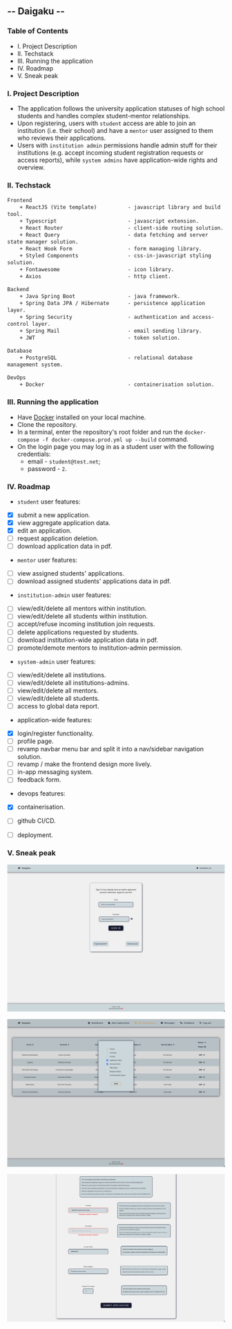 ## -- Daigaku --

### Table of Contents
+ I. Project Description
+ II. Techstack
+ III. Running the application
+ IV. Roadmap
+ V. Sneak peak


### I. Project Description
+ The application follows the university application statuses of high school students and handles complex student-mentor relationships.
+ Upon registering, users with ``student`` access are able to join an institution (i.e. their school) and have a ``mentor`` user assigned to them who reviews their applications.
+ Users with ``institution admin`` permissions handle admin stuff for their institutions (e.g. accept incoming student registration requests or access reports), while ``system admins`` have application-wide rights and overview.


### II. Techstack
```
Frontend
    + ReactJS (Vite template)          - javascript library and build tool.
    + Typescript                       - javascript extension.
    + React Router                     - client-side routing solution.
    + React Query                      - data fetching and server state manager solution.
    + React Hook Form                  - form managing library.
    + Styled Components                - css-in-javascript styling solution.
    + Fontawesome                      - icon library.
    + Axios                            - http client.
```

```
Backend
    + Java Spring Boot                 - java framework.
    + Spring Data JPA / Hibernate      - persistence application layer.
    + Spring Security                  - authentication and access-control layer.
    + Spring Mail                      - email sending library.
    + JWT                              - token solution.
```

```
Database
    + PostgreSQL                       - relational database management system.
```

```
DevOps
    + Docker                           - containerisation solution.
```


### III. Running the application
+ Have [Docker](https://docs.docker.com/get-docker/) installed on your local machine.
+ Clone the repository.
+ In a terminal, enter the repository's root folder and run the ``docker-compose -f docker-compose.prod.yml up --build`` command.
+ On the login page you may log in as a student user with the following credentials:
    + email - ``student@test.net``;
    + password - ``2``.


### IV. Roadmap
+ ``student`` user features:
- [x] submit a new application.
- [x] view aggregate application data.
- [x] edit an application.
- [ ] request application deletion.
- [ ] download application data in pdf.

+ ``mentor`` user features:
- [ ] view assigned students' applications.
- [ ] download assigned students' applications data in pdf.

+ ``institution-admin`` user features:
- [ ] view/edit/delete all mentors within institution.
- [ ] view/edit/delete all students within institution.
- [ ] accept/refuse incoming institution join requests.
- [ ] delete applications requested by students.
- [ ] download institution-wide application data in pdf.
- [ ] promote/demote mentors to institution-admin permission.

+ ``system-admin`` user features:
- [ ] view/edit/delete all institutions.
- [ ] view/edit/delete all institutions-admins.
- [ ] view/edit/delete all mentors.
- [ ] view/edit/delete all students.
- [ ] access to global data report.

+ application-wide features:
- [x] login/register functionality.
- [ ] profile page.
- [ ] revamp navbar menu bar and split it into a nav/sidebar navigation solution.
- [ ] revamp / make the frontend design more lively.
- [ ] in-app messaging system.
- [ ] feedback form.

+ devops features:
- [x] containerisation.
- [ ] github CI/CD.
- [ ] deployment.


### V. Sneak peak
![login_page](./repo-assets/login_page.png)

![applications_table_modal](./repo-assets/applications_table_modal.png)

![application_form](./repo-assets/application_form.png)